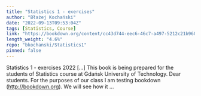 ```yaml
---
title: "Statistics 1 - exercises"
author: "Błażej Kochański"
date: "2022-09-13T09:53:04Z"
tags: [Statistics, Course]
link: "https://bookdown.org/content/cc43d744-eec6-46c7-a497-5212c21b9687/"
length_weight: "4.6%"
repo: "bkochanski/Statistics1"
pinned: false
---
```


Statistics 1 - exercises 2022 [...] This book is being prepared for the students of Statistics course at Gdańsk University of Technology. Dear students. For the purposes of our class I am testing bookdown (http://bookdown.org). We will see how it ...
